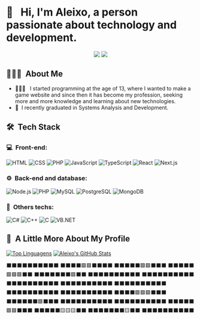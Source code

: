 <h1>👋 &nbsp; Hi, I'm Aleixo, a person passionate about technology and development.</h1>

<p align="center">
<a href="https://www.instagram.com/aleeixoj"><img src="https://img.shields.io/badge/-@aleeixoj-E4405F?style=flat-square&logo=Instagram&logoColor=white"/></a>
<a href="https://www.linkedin.com/in/aleeixoj/"><img src="http://img.shields.io/badge/-Aleixo%20Junior-0077B5?style=flat-square&logo=Linkedin&logoColor=white"/></a> 

</p>

<h2> 👨🏻‍💻 &nbsp;About Me </h2>

- 👨🏻‍💻 &nbsp; I started programming at the age of 13, where I wanted to make a game website and since then it has become my profession, seeking more and more knowledge and learning about new technologies.
- 📖 &nbsp;I recently graduated in Systems Analysis and Development.

<h2> 🛠 &nbsp;Tech Stack</h2>
<h3>💻 &nbsp;Front-end:</h3>

![HTML](https://img.shields.io/badge/-HTML-333333?style=flat&logo=HTML5)
![CSS](https://img.shields.io/badge/-CSS-333333?style=flat&logo=CSS3&logoColor=1572B6)
![PHP](https://img.shields.io/badge/-PHP-333333?style=flat&logo=php&logoColor=474A8A)
![JavaScript](https://img.shields.io/badge/-JavaScript-333333?style=flat&logo=javascript)
![TypeScript](https://img.shields.io/badge/-TypeScript-333333?style=flat&logo=typescript&logoColor=1572B6)
![React](https://img.shields.io/badge/-React-333333?style=flat&logo=react)
![Next.js](https://img.shields.io/badge/-Next.js-333333?style=flat&logo=Next.js)

<h3>⚙️ &nbsp;Back-end and database:</h3>

![Node.js](https://img.shields.io/badge/-Node.js-333333?style=flat&logo=node.js)
![PHP](https://img.shields.io/badge/-PHP-333333?style=flat&logo=php&logoColor=474A8A)
![MySQL](https://img.shields.io/badge/-MySQL-333333?style=flat&logo=mysql)
![PostgreSQL](https://img.shields.io/badge/-PostgreSQL-333333?style=flat&logo=postgresql&)
![MongoDB](https://img.shields.io/badge/-MongoDB-333333?style=flat&logo=mongodb&)

<h3>🚀 &nbsp;Others techs: </h3>

![C#](https://img.shields.io/badge/-CSharp-333333?style=flat&logo=c-sharp)
![C++](https://img.shields.io/badge/-C++-333333?style=flat&logo=cplusplus)
![C](https://img.shields.io/badge/--333333?style=flat&logo=C)
![VB.NET](https://img.shields.io/badge/-VB.NET-333333?style=flat&logo=dot-net)

<h2>🚀 &nbsp;A Little More About My Profile</h2>

[![Top Linguagens](https://github-readme-stats.vercel.app/api/top-langs/?username=aleeixoj&layout=compact&theme=omni&hide_border=true&cache_seconds=2000)](https://github.com/aleeixoj)
[![Aleixo's GitHub Stats](https://github-readme-stats.vercel.app/api?username=aleeixoj&show_icons=true&hide_border=true&theme=omni)](https://github.com/aleeixoj)

<!-- TETRIS-GRID-START -->
⬛⬛⬛⬛⬛⬛⬛⬛⬛⬛
⬛⬛⬛⬛🟩🟩⬛⬛⬛⬛
⬛⬛⬛⬛⬛🟩🟩⬛⬛⬛
⬛⬛⬛⬛⬛🟩🟩🟩⬛⬛
⬛⬛⬛⬛⬛⬛⬛🟩⬛⬛
⬛⬛⬛⬛⬛⬛⬛⬛⬛⬛
⬛⬛⬛⬛⬛⬛⬛⬛⬛⬛
⬛⬛⬛⬛⬛⬛⬛⬛⬛⬛
⬛⬛⬛⬛⬛⬛⬛⬛⬛⬛
⬛⬛⬛⬛⬛⬛⬛⬛⬛⬛
⬛⬛⬛⬛⬛⬛⬛⬛⬛⬛
⬛⬛⬛⬛⬛⬛⬛⬛⬛⬛
⬛⬛⬛⬛🟩🟩🟩⬛⬛⬛
⬛⬛⬛⬛⬛⬛🟩⬛⬛⬛
⬛⬛⬛⬛⬛⬛⬛⬛⬛⬛
⬛⬛⬛⬛⬛⬛⬛⬛⬛⬛
⬛⬛⬛⬛⬛🟩🟩⬛⬛⬛
⬛⬛⬛⬛⬛🟨🟨🟨⬛⬛
⬛⬛⬛⬛⬛⬛⬛🟨⬛⬛
⬛⬛⬛⬛⬛⬛⬛⬛⬛⬛
<!-- TETRIS-GRID-END -->
